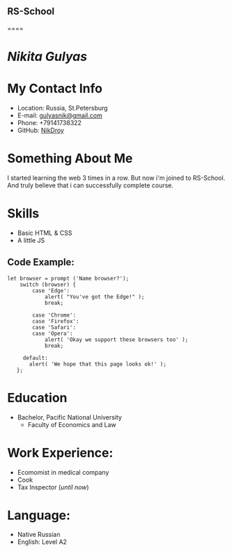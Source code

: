 ## RS-School
====
# *Nikita Gulyas*

# My Contact Info
- Location: Russia, St.Petersburg
- E-mail:  gulyasnik@gmail.com
- Phone: +79141738322
- GitHub: [NikDroy](https://github.com/NikDroy)

# Something About Me
I started learning the web 3 times in a row. But now i'm joined to RS-School. 
And truly believe that i can successfully complete course.
# Skills
* Basic HTML & CSS
* A little JS

## Code Example:
```
let browser = prompt ('Name browser?');
    switch (browser) {
        case 'Edge':
            alert( "You've got the Edge!" );
            break;

        case 'Chrome':
        case 'Firefox':
        case 'Safari':
        case 'Opera':
            alert( 'Okay we support these browsers too' );
            break;
  
     default:
       alert( 'We hope that this page looks ok!' );
   };
   ```
# Education 

- Bachelor, Pacific National University
   + Faculty of Economics and Law

# Work Experience:

- Ecomomist in medical company
- Cook
- Tax Inspector (_until now_)

# Language: 

 - Native Russian
 - English: Level A2